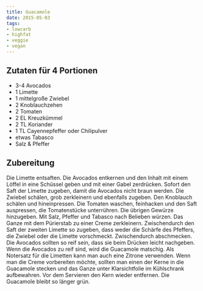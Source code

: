 ```yaml
---
title: Guacamole
date: 2015-05-03
tags:
- lowcarb
- highfat
- veggie
- vegan
---
```


## Zutaten für 4 Portionen
- 3-4       Avocados
- 1         Limette
- 1         mittelgroße Zwiebel
- 2         Knoblauchzehen
- 2         Tomaten
- 2 EL      Kreuzkümmel
- 2 TL      Koriander
- 1 TL      Cayennepfeffer oder Chilipulver
- etwas Tabasco
- Salz & Pfeffer

## Zubereitung
Die Limette entsaften. Die Avocados entkernen und den Inhalt mit einem Löffel in eine Schüssel geben und mit einer Gabel zerdrücken. Sofort den Saft der Limette zugeben, damit die Avocados nicht braun werden. Die Zwiebel schälen, grob zerkleinern und ebenfalls zugeben. Den Knoblauch schälen und hineinpressen. Die Tomaten waschen, feinhacken und den Saft auspressen, die Tomatenstücke unterrühren. Die übrigen Gewürze hinzugeben. Mit Salz, Pfeffer und Tabasco nach Belieben würzen. Das Ganze mit dem Pürierstab zu einer Creme zerkleinern. Zwischendurch den Saft der zweiten Limette so zugeben, dass weder die Schärfe des Pfeffers, die Zwiebel oder die Limette vorschmeckt. Zwischendurch abschmecken.
Die Avocados sollten so reif sein, dass sie beim Drücken leicht nachgeben. Wenn die Avocados zu reif sind, wird die Guacamole matschig. Als Notersatz für die Limetten kann man auch eine Zitrone verwenden.
Wenn man die Creme vorbereiten möchte, sollten man einen der Kerne in die Guacamole stecken und das Ganze unter Klarsichtfolie im Kühlschrank aufbewahren. Vor dem Servieren den Kern wieder entfernen. Die Guacamole bleibt so länger grün.

